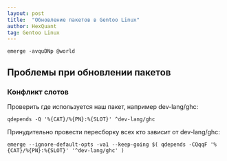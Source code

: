 ```yaml
---
layout: post
title:  "Обновление пакетов в Gentoo Linux"
author: HexQuant
tag: Gentoo Linux
---
```


```console
emerge -avquDNp @world
```

## Проблемы при обновлении пакетов
### Конфликт слотов
Проверить где используется наш пакет, например dev-lang/ghc:

```console
qdepends -Q '%{CAT}/%{PN}:%{SLOT}' ^dev-lang/ghc
```

Принудительно провести пересборку всех кто зависит от dev-lang/ghc:

```console
emerge --ignore-default-opts -va1 --keep-going $( qdepends -CQqqF '%{CAT}/%{PN}:%{SLOT}' '^dev-lang/ghc' )
```
